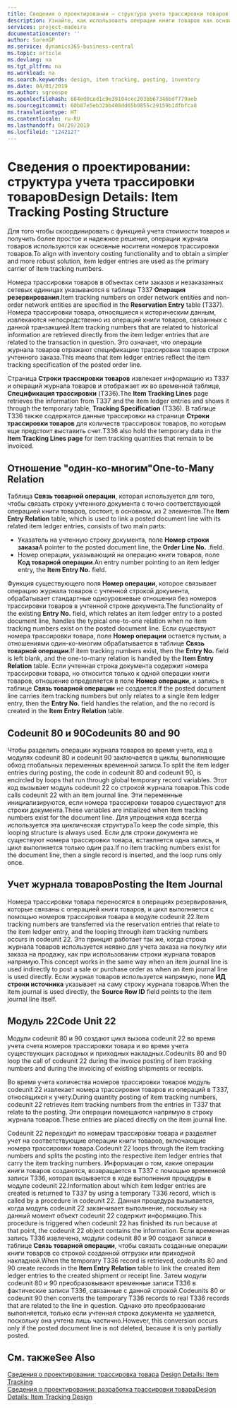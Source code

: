 ```yaml
---
title: Сведения о проектировании — структура учета трассировки товаров | Документы Майкрософт
description: Узнайте, как использовать операции книги товаров как основной носитель номеров трассировки товара.
services: project-madeira
documentationcenter: ''
author: SorenGP
ms.service: dynamics365-business-central
ms.topic: article
ms.devlang: na
ms.tgt_pltfrm: na
ms.workload: na
ms.search.keywords: design, item tracking, posting, inventory
ms.date: 04/01/2019
ms.author: sgroespe
ms.openlocfilehash: 884ed0ced1c9e39104cec203bb67346bdf779aeb
ms.sourcegitcommit: 60b87e5eb32bb408dd65b9855c29159b1dfbfca8
ms.translationtype: HT
ms.contentlocale: ru-RU
ms.lasthandoff: 04/29/2019
ms.locfileid: "1242127"
---
```

# <a name="design-details-item-tracking-posting-structure"></a><span data-ttu-id="ac0b9-103">Сведения о проектировании: структура учета трассировки товаров</span><span class="sxs-lookup"><span data-stu-id="ac0b9-103">Design Details: Item Tracking Posting Structure</span></span>
<span data-ttu-id="ac0b9-104">Для того чтобы скоординировать с функцией учета стоимости товаров и получить более простое и надежное решение, операции журнала товаров используются как основные носители номеров трассировки товаров.</span><span class="sxs-lookup"><span data-stu-id="ac0b9-104">To align with inventory costing functionality and to obtain a simpler and more robust solution, item ledger entries are used as the primary carrier of item tracking numbers.</span></span>  
  
<span data-ttu-id="ac0b9-105">Номера трассировки товаров в объектах сети заказов и незаказанных сетевых единицах указываются в таблице T337 **Операция резервирования**.</span><span class="sxs-lookup"><span data-stu-id="ac0b9-105">Item tracking numbers on order network entities and non-order network entities are specified in the **Reservation Entry** table (T337).</span></span> <span data-ttu-id="ac0b9-106">Номера трассировки товара, относящиеся к историческим данным, извлекаются непосредственно из операций книги товаров, связанных с данной транзакцией.</span><span class="sxs-lookup"><span data-stu-id="ac0b9-106">Item tracking numbers that are related to historical information are retrieved directly from the item ledger entries that are related to the transaction in question.</span></span> <span data-ttu-id="ac0b9-107">Это означает, что операции журнала товаров отражают спецификацию трассировки товаров строки учтенного заказа.</span><span class="sxs-lookup"><span data-stu-id="ac0b9-107">This means that item ledger entries reflect the item tracking specification of the posted order line.</span></span>  
  
<span data-ttu-id="ac0b9-108">Страница **Строки трассировки товаров** извлекает информацию из T337 и операций журнала товаров и отображает их во временной таблице, **Спецификация трассировки** (T336).</span><span class="sxs-lookup"><span data-stu-id="ac0b9-108">The **Item Tracking Lines** page retrieves the information from T337 and the item ledger entries and shows it through the temporary table, **Tracking Specification** (T336).</span></span> <span data-ttu-id="ac0b9-109">В таблице T336 также содержатся данные трассировки на странице **Строки трассировки товаров** для количеств трассировок товаров, по которым еще предстоит выставить счет.</span><span class="sxs-lookup"><span data-stu-id="ac0b9-109">T336 also hold the temporary data in the **Item Tracking Lines page** for item tracking quantities that remain to be invoiced.</span></span>  
  
## <a name="one-to-many-relation"></a><span data-ttu-id="ac0b9-110">Отношение "один-ко-многим"</span><span class="sxs-lookup"><span data-stu-id="ac0b9-110">One-to-Many Relation</span></span>  
<span data-ttu-id="ac0b9-111">Таблица **Связь товарной операции**, которая используется для того, чтобы связать строку учтенного документа с точно соответствующей операцией книги товаров, состоит, в основном, из 2 элементов.</span><span class="sxs-lookup"><span data-stu-id="ac0b9-111">The **Item Entry Relation** table, which is used to link a posted document line with its related item ledger entries, consists of two main parts:</span></span>  
  
* <span data-ttu-id="ac0b9-112">Указатель на учтенную строку документа, поле **Номер строки заказа**</span><span class="sxs-lookup"><span data-stu-id="ac0b9-112">A pointer to the posted document line, the **Order Line No.**</span></span> <span data-ttu-id="ac0b9-113">.</span><span class="sxs-lookup"><span data-stu-id="ac0b9-113">field.</span></span>  
* <span data-ttu-id="ac0b9-114">Номер операции, указывающий на операцию книги товаров, поле **Код товарной операции**.</span><span class="sxs-lookup"><span data-stu-id="ac0b9-114">An entry number pointing to an item ledger entry, the **Item Entry No.** field.</span></span>  
  
<span data-ttu-id="ac0b9-115">Функция существующего поля **Номер операции**, которое связывает операцию журнала товаров с учтенной строкой документа, обрабатывает стандартные одноуровневые отношения без номеров трассировки товаров в учтенной строке документа.</span><span class="sxs-lookup"><span data-stu-id="ac0b9-115">The functionality of the existing **Entry No.** field, which relates an item ledger entry to a posted document line, handles the typical one-to-one relation when no item tracking numbers exist on the posted document line.</span></span> <span data-ttu-id="ac0b9-116">Если существуют номера трассировки товара, поле **Номер операции** остается пустым, а отношениями один-ко-многим обрабатывается в таблице **Связь товарной операции**.</span><span class="sxs-lookup"><span data-stu-id="ac0b9-116">If item tracking numbers exist, then the **Entry No.** field is left blank, and the one-to-many relation is handled by the **Item Entry Relation** table.</span></span> <span data-ttu-id="ac0b9-117">Если учтенная строка документа содержит номера трассировки товара, но относится только к одной операции книги товаров, отношение определяется в поле **Номер операции**, и запись в таблице **Связь товарной операции** не создается.</span><span class="sxs-lookup"><span data-stu-id="ac0b9-117">If the posted document line carries item tracking numbers but only relates to a single item ledger entry, then the **Entry No.** field handles the relation, and the no record is created in the **Item Entry Relation** table.</span></span>  
  
## <a name="codeunits-80-and-90"></a><span data-ttu-id="ac0b9-118">Codeunit 80 и 90</span><span class="sxs-lookup"><span data-stu-id="ac0b9-118">Codeunits 80 and 90</span></span>  
<span data-ttu-id="ac0b9-119">Чтобы разделить операции журнала товаров во время учета, код в модулях codeunit 80 и codeunit 90 заключается в циклы, выполняющие обход глобальных переменных временной записи.</span><span class="sxs-lookup"><span data-stu-id="ac0b9-119">To split the item ledger entries during posting, the code in codeunit 80 and codeunit 90, is encircled by loops that run through global temporary record variables.</span></span> <span data-ttu-id="ac0b9-120">Этот код вызывает модуль codeunit 22 со строкой журнала товаров.</span><span class="sxs-lookup"><span data-stu-id="ac0b9-120">This code calls codeunit 22 with an item journal line.</span></span> <span data-ttu-id="ac0b9-121">Эти переменные инициализируются, если номера трассировки товаров существуют для строки документа.</span><span class="sxs-lookup"><span data-stu-id="ac0b9-121">These variables are initialized when item tracking numbers exist for the document line.</span></span> <span data-ttu-id="ac0b9-122">Для упрощения кода всегда используется эта циклическая структура</span><span class="sxs-lookup"><span data-stu-id="ac0b9-122">To keep the code simple, this looping structure is always used.</span></span> <span data-ttu-id="ac0b9-123">Если для строки документа не существуют номера трассировки товара, вставляется одна запись, и цикл выполняется только один раз.</span><span class="sxs-lookup"><span data-stu-id="ac0b9-123">If no item tracking numbers exist for the document line, then a single record is inserted, and the loop runs only once.</span></span>  
  
## <a name="posting-the-item-journal"></a><span data-ttu-id="ac0b9-124">Учет журнала товаров</span><span class="sxs-lookup"><span data-stu-id="ac0b9-124">Posting the Item Journal</span></span>  
<span data-ttu-id="ac0b9-125">Номера трассировки товара переносятся в операциях резервирования, которые связаны с операцией книги товаров, и цикл выполняется с помощью номеров трассировки товара в модуле codeunit 22.</span><span class="sxs-lookup"><span data-stu-id="ac0b9-125">Item tracking numbers are transferred via the reservation entries that relate to the item ledger entry, and the looping through item tracking numbers occurs in codeunit 22.</span></span> <span data-ttu-id="ac0b9-126">Это принцип работает так же, когда строка журнала товаров используется неявно для учета заказа на покупку или заказа на продажу, как при использовании строки журнала товаров напрямую.</span><span class="sxs-lookup"><span data-stu-id="ac0b9-126">This concept works in the same way when an item journal line is used indirectly to post a sale or purchase order as when an item journal line is used directly.</span></span> <span data-ttu-id="ac0b9-127">Если журнал товаров используется напрямую, поле **ИД строки источника** указывает на саму строку журнала товаров.</span><span class="sxs-lookup"><span data-stu-id="ac0b9-127">When the item journal is used directly, the **Source Row ID** field points to the item journal line itself.</span></span>  
  
## <a name="code-unit-22"></a><span data-ttu-id="ac0b9-128">Модуль 22</span><span class="sxs-lookup"><span data-stu-id="ac0b9-128">Code Unit 22</span></span>  
<span data-ttu-id="ac0b9-129">Модули codeunit 80 и 90 создают цикл вызова codeunit 22 во время учета счета номеров трассировки товара и во время учета существующих расходных и приходных накладных.</span><span class="sxs-lookup"><span data-stu-id="ac0b9-129">Codeunits 80 and 90 loop the call of codeunit 22 during the invoice posting of item tracking numbers and during the invoicing of existing shipments or receipts.</span></span>  
  
<span data-ttu-id="ac0b9-130">Во время учета количества номеров трассировки товаров модуль codeunit 22 извлекает номера трассировки товаров из операций в T337, относящихся к учету.</span><span class="sxs-lookup"><span data-stu-id="ac0b9-130">During quantity posting of item tracking numbers, codeunit 22 retrieves item tracking numbers from the entries in T337 that relate to the posting.</span></span> <span data-ttu-id="ac0b9-131">Эти операции помещаются напрямую в строку журнала товаров.</span><span class="sxs-lookup"><span data-stu-id="ac0b9-131">These entries are placed directly on the item journal line.</span></span>  
  
<span data-ttu-id="ac0b9-132">Codeunit 22 переходит по номерам трассировки товара и разделяет учет на соответствующие операции книги товаров, включающие номера трассировки товара.</span><span class="sxs-lookup"><span data-stu-id="ac0b9-132">Codeunit 22 loops through the item tracking numbers and splits the posting into the respective item ledger entries that carry the item tracking numbers.</span></span> <span data-ttu-id="ac0b9-133">Информация о том, какие операции книги товаров создаются, возвращается в T337 с помощью временной записи T336, которая вызывается в ходе выполнения процедуры в модуле codeunit 22.</span><span class="sxs-lookup"><span data-stu-id="ac0b9-133">Information about which item ledger entries are created is returned to T337 by using a temporary T336 record, which is called by a procedure in codeunit 22.</span></span> <span data-ttu-id="ac0b9-134">Данная процедура вызывается, когда модуль codeunit 22 заканчивает выполнение, поскольку на данный момент объект codeunit 22 содержит информацию.</span><span class="sxs-lookup"><span data-stu-id="ac0b9-134">This procedure is triggered when codeunit 22 has finished its run because at that point, the codeunit 22 object contains the information.</span></span> <span data-ttu-id="ac0b9-135">Если временная запись T336 извлечена, модули codeunit 80 и 90 создают записи в таблице **Связь товарной операции**, чтобы связать созданные операции книги товаров со строкой созданной отгрузки или приходной накладной.</span><span class="sxs-lookup"><span data-stu-id="ac0b9-135">When the temporary T336 record is retrieved, codeunits 80 and 90 create records in the **Item Entry Relation** table to link the created item ledger entries to the created shipment or receipt line.</span></span> <span data-ttu-id="ac0b9-136">Затем модули codeunit 80 и 90 преобразовывают временные записи T336 в фактические записи T336, связанные с данной строкой.</span><span class="sxs-lookup"><span data-stu-id="ac0b9-136">Codeunits 80 or codeunit 90 then converts the temporary T336 records to real T336 records that are related to the line in question.</span></span> <span data-ttu-id="ac0b9-137">Однако это преобразование выполняется, только если учтенная строка документа не удаляется, поскольку она учтена лишь частично.</span><span class="sxs-lookup"><span data-stu-id="ac0b9-137">However, this conversion occurs only if the posted document line is not deleted, because it is only partially posted.</span></span>  
  
## <a name="see-also"></a><span data-ttu-id="ac0b9-138">См. также</span><span class="sxs-lookup"><span data-stu-id="ac0b9-138">See Also</span></span>  
<span data-ttu-id="ac0b9-139">[Сведения о проектировании: трассировка товара](design-details-item-tracking.md) </span><span class="sxs-lookup"><span data-stu-id="ac0b9-139">[Design Details: Item Tracking](design-details-item-tracking.md) </span></span>  
[<span data-ttu-id="ac0b9-140">Сведения о проектировании: разработка трассировки товара</span><span class="sxs-lookup"><span data-stu-id="ac0b9-140">Design Details: Item Tracking Design</span></span>](design-details-item-tracking-design.md)